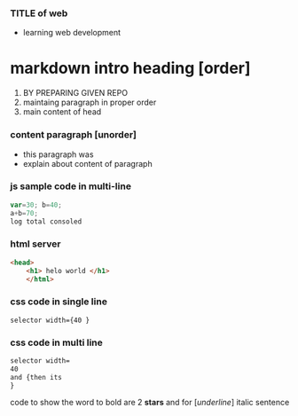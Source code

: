 ### TITLE of web
- learning web development


# markdown intro heading [order]
1. BY PREPARING GIVEN REPO
1. maintaing paragraph in proper order
1. main content of head

### content paragraph [unorder]
- this paragraph was
-   explain about content of paragraph


### js sample code in multi-line
```js
var=30; b=40;
a+b=70;
log total consoled
```

### html server
```html
<head>
    <h1> helo world </h1>
    </html>
 ``` 
### css code in single line
`selector width={40
}
`
### css code in multi line
```css
selector width=
40
and {then its
}
```

 code to show the word to bold are 2 **stars** and for [*underline*] italic sentence
